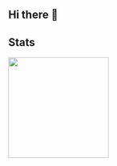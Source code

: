 ## Hi there 👋

## Stats
<div>
  <img height="200em" src="https://github-readme-stats-ursinn.vercel.app/api/top-langs/?username=Anon8281&langs_count=10&layout=compact&theme=dark" />
</div>
